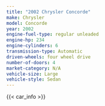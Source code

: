 ```yaml
---
title: "2002 Chrysler Concorde"
make: Chrysler
model: Concorde
year: 2002
engine-fuel-type: regular unleaded
engine-hp: 234
engine-cylinders: 6
transmission-type: Automatic
driven-wheels: four wheel drive
number-of-doors: 4
market-category: N/A
vehicle-size: Large
vehicle-style: Sedan
---
```


{{< car_info >}}
